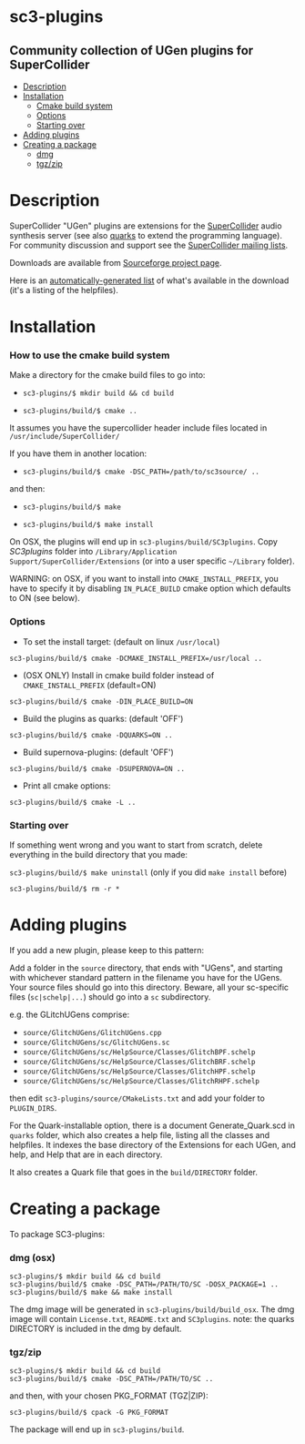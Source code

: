 # sc3-plugins
## Community collection of UGen plugins for SuperCollider

* [Description](#description)
* [Installation](#installation)
  * [Cmake build system](#how-to-use-the-cmake-build-system)
  * [Options](#options)
  * [Starting over](#starting-over)
* [Adding plugins](#adding-plugins)
* [Creating a package](#creating-a-package)
  * [dmg](#dmg)
  * [tgz/zip](#tgz/zip)

# Description

SuperCollider "UGen" plugins are extensions for the [SuperCollider](http://supercollider.github.io) audio synthesis server (see also [quarks](http://quarks.sourceforge.net/) to extend the programming language). For community discussion and support see the [SuperCollider mailing lists](http://www.birmingham.ac.uk/facilities/BEAST/research/supercollider/mailinglist.aspx).

Downloads are available from [Sourceforge project page](https://sourceforge.net/projects/sc3-plugins/files/).

Here is an [automatically-generated list](http://github.com/supercollider/sc3-plugins/blob/master/plugins_list.md) of what's available in the download (it's a listing of the helpfiles).

# Installation

### How to use the cmake build system

Make a directory for the cmake build files to go into:

* `sc3-plugins/$ mkdir build && cd build`

* `sc3-plugins/build/$ cmake ..`

It assumes you have the supercollider header include files located in `/usr/include/SuperCollider/`

If you have them in another location:

* `sc3-plugins/build/$ cmake -DSC_PATH=/path/to/sc3source/ ..`

and then:

* `sc3-plugins/build/$ make`

* `sc3-plugins/build/$ make install`

On OSX, the plugins will end up in `sc3-plugins/build/SC3plugins`.
Copy *SC3plugins* folder into `/Library/Application Support/SuperCollider/Extensions` (or into a user specific `~/Library` folder).

WARNING: on OSX, if you want to install into `CMAKE_INSTALL_PREFIX`, you have to
specify it by disabling `IN_PLACE_BUILD` cmake option which defaults to ON (see below).

### Options

* To set the install target: (default on linux `/usr/local`)

`sc3-plugins/build/$ cmake -DCMAKE_INSTALL_PREFIX=/usr/local ..`

* (OSX ONLY) Install in cmake build folder instead of `CMAKE_INSTALL_PREFIX` (default=ON)

`sc3-plugins/build/$ cmake -DIN_PLACE_BUILD=ON`

* Build the plugins as quarks: (default 'OFF')

`sc3-plugins/build/$ cmake -DQUARKS=ON ..`

* Build supernova-plugins: (default 'OFF')

`sc3-plugins/build/$ cmake -DSUPERNOVA=ON ..`

* Print all cmake options:

`sc3-plugins/build/$ cmake -L ..`

### Starting over

If something went wrong and you want to start from scratch, delete everything in the build directory that you made:

`sc3-plugins/build/$ make uninstall` (only if you did `make install` before)

`sc3-plugins/build/$ rm -r *`

# Adding plugins

If you add a new plugin, please keep to this pattern:

Add a folder in the `source` directory, that ends with "UGens", and starting with whichever standard pattern in the filename you have for the UGens.
Your source files should go into this directory. Beware, all your sc-specific files (`sc|schelp|...`) should go into a `sc` subdirectory.

e.g. the GLitchUGens comprise:

* `source/GlitchUGens/GlitchUGens.cpp`
* `source/GlitchUGens/sc/GlitchUGens.sc`
* `source/GlitchUGens/sc/HelpSource/Classes/GlitchBPF.schelp`
* `source/GlitchUGens/sc/HelpSource/Classes/GlitchBRF.schelp`
* `source/GlitchUGens/sc/HelpSource/Classes/GlitchHPF.schelp`
* `source/GlitchUGens/sc/HelpSource/Classes/GlitchRHPF.schelp`

then edit `sc3-plugins/source/CMakeLists.txt` and add your folder to `PLUGIN_DIRS`.


For the Quark-installable option, there is a document Generate_Quark.scd in `quarks` folder, which also creates a help file, listing all the classes and helpfiles.
It indexes the base directory of the Extensions for each UGen, and help, and Help that are in each directory.

It also creates a Quark file that goes in the `build/DIRECTORY` folder.

# Creating a package

To package SC3-plugins:

### dmg (osx)

```shell
sc3-plugins/$ mkdir build && cd build
sc3-plugins/build/$ cmake -DSC_PATH=/PATH/TO/SC -DOSX_PACKAGE=1 ..
sc3-plugins/build/$ make && make install
```

The dmg image will be generated in `sc3-plugins/build/build_osx`.
The dmg image will contain `License.txt`, `README.txt` and `SC3plugins`.
note: the quarks DIRECTORY is included in the dmg by default.

### tgz/zip

```shell
sc3-plugins/$ mkdir build && cd build
sc3-plugins/build/$ cmake -DSC_PATH=/PATH/TO/SC ..
```

and then, with your chosen PKG_FORMAT (TGZ|ZIP):

`sc3-plugins/build/$ cpack -G PKG_FORMAT`

The package will end up in `sc3-plugins/build`.